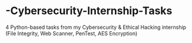 # -Cybersecurity-Internship-Tasks
4 Python-based tasks from my Cybersecurity &amp; Ethical Hacking internship (File Integrity, Web Scanner, PenTest, AES Encryption)
